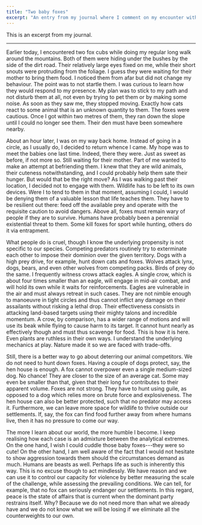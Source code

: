 ```yaml
---
title: "Two baby foxes"
excerpt: "An entry from my journal where I comment on my encounter with two fox cubs."
---
```


This is an excerpt from my journal.

* * *

Earlier today, I encountered two fox cubs while doing my regular long walk around the mountains. Both of them were hiding under the bushes by the side of the dirt road. Their relatively large eyes fixed on me, while their short snouts were protruding from the foliage. I guess they were waiting for their mother to bring them food. I noticed them from afar but did not change my behaviour. The point was to not startle them. I was curious to learn how they would respond to my presence. My plan was to stick to my path and not disturb them at all, not even by trying to pet them or by making some noise. As soon as they saw me, they stopped moving. Exactly how cats react to some animal that is an unknown quantity to them. The foxes were cautious. Once I got within two metres of them, they ran down the slope until I could no longer see them. Their den must have been somewhere nearby.

About an hour later, I was on my way back home. Instead of going in a circle, as I usually do, I decided to return whence I came. My hope was to meet the babies one last time. Indeed, there they were. Just as sweet as before, if not more so. Still waiting for their mother. Part of me wanted to make an attempt at befriending them. I knew that they are wild animals, their cuteness notwithstanding, and I could probably help them sate their hunger. But would that be the right move? As I was walking past their location, I decided not to engage with them. Wildlife has to be left to its own devices. Were I to tend to them in that moment, assuming I could, I would be denying them of a valuable lesson that life teaches them. They have to be resilient out there: feed off the available prey and operate with the requisite caution to avoid dangers. Above all, foxes must remain wary of people if they are to survive. Humans have probably been a perennial existential threat to them. Some kill foxes for sport while hunting, others do it via entrapment.

What people do is cruel, though I know the underlying propensity is not specific to our species. Competing predators routinely try to exterminate each other to impose their dominion over the given territory. Dogs with a high prey drive, for example, hunt down cats and foxes. Wolves attack lynx, dogs, bears, and even other wolves from competing packs. Birds of prey do the same. I frequently witness crows attack eagles. A single crow, which is about four times smaller than an eagle, will engage in mid-air combat, and will hold its own while it waits for reinforcements. Eagles are vulnerable in the air and must always retreat in such cases. They are not nimble enough to manoeuvre in tight circles and thus cannot inflict any damage on their assailants without risking a lethal drop. Their effectiveness consists in attacking land-based targets using their mighty talons and incredible momentum. A crow, by comparison, has a wider range of motions and will use its beak while flying to cause harm to its target. It cannot hunt nearly as effectively though and must thus scavenge for food. This is how it is here. Even plants are ruthless in their own ways. I understand the underlying mechanics at play. Nature made it so we are faced with trade-offs.

Still, there is a better way to go about deterring our animal competitors. We do not need to hunt down foxes. Having a couple of dogs protect, say, the hen house is enough. A fox cannot overpower even a single medium-sized dog. No chance! They are closer to the size of an average cat. Some may even be smaller than that, given that their long fur contributes to their apparent volume. Foxes are not strong. They have to hunt using guile, as opposed to a dog which relies more on brute force and explosiveness. The hen house can also be better protected, such that no predator may access it. Furthermore, we can leave more space for wildlife to thrive outside our settlements. If, say, the fox can find food further away from where humans live, then it has no pressure to come our way.

The more I learn about our world, the more humble I become. I keep realising how each case is an admixture between the analytical extremes. On the one hand, I wish I could cuddle those baby foxes---they were so cute! On the other hand, I am well aware of the fact that I would not hesitate to show aggression towards them should the circumstances demand as much. Humans are beasts as well. Perhaps life as such is inherently this way. This is no excuse though to act mindlessly. We have reason and we can use it to control our capacity for violence by better measuring the scale of the challenge, while assessing the prevailing conditions. We can tell, for example, that no fox can seriously endanger our settlements. In this regard, peace is the state of affairs that is current when the dominant party restrains itself. Why? Because we do not need more than what we already have and we do not know what we will be losing if we eliminate all the counterweights to our own.

